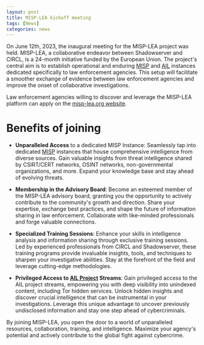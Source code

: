 ```yaml
---
layout: post
title: MISP-LEA kickoff meeting 
tags: [News]
categories: news 
---
```


On June 12th, 2023, the inaugural meeting for the MISP-LEA project was held. MISP-LEA, a collaborative endeavor between Shadowserver and CIRCL, is a 24-month initiative funded by the European Union. The project's central aim is to establish operational and enduring [MISP](https://www.misp-project.org/) and [AIL](https://www.ail-project.org/) instances dedicated specifically to law enforcement agencies. This setup will facilitate a smoother exchange of evidence between law enforcement agencies and improve the onset of collaborative investigations.

Law enforcement agencies willing to discover and leverage the MISP-LEA platform can apply on the [misp-lea.org website](/join).

# Benefits of joining

- **Unparalleled Access** to a dedicated MISP Instance: Seamlessly tap into dedicated [MISP](https://www.misp-project.org/) instances that house comprehensive intelligence from diverse sources. Gain valuable insights from threat intelligence shared by CSIRT/CERT networks, OSINT networks, non-governmental organizations, and more. Expand your knowledge base and stay ahead of evolving threats.

- **Membership in the Advisory Board**: Become an esteemed member of the MISP-LEA advisory board, granting you the opportunity to actively contribute to the community's growth and direction. Share your expertise, exchange best practices, and shape the future of information sharing in law enforcement. Collaborate with like-minded professionals and forge valuable connections.

- **Specialized Training Sessions**: Enhance your skills in intelligence analysis and information sharing through exclusive training sessions. Led by experienced professionals from CIRCL and Shadowserver, these training programs provide invaluable insights, tools, and techniques to sharpen your investigative abilities. Stay at the forefront of the field and leverage cutting-edge methodologies.

- **Privileged Access to [AIL Project](https://www.ail-project.org/) Streams**: Gain privileged access to the AIL project streams, empowering you with deep visibility into unindexed content, including Tor hidden services. Unlock hidden insights and discover crucial intelligence that can be instrumental in your investigations. Leverage this unique advantage to uncover previously undisclosed information and stay one step ahead of cybercriminals.

By joining MISP-LEA, you open the door to a world of unparalleled resources, collaboration, training, and intelligence. Maximize your agency's potential and actively contribute to the global fight against cybercrime.

